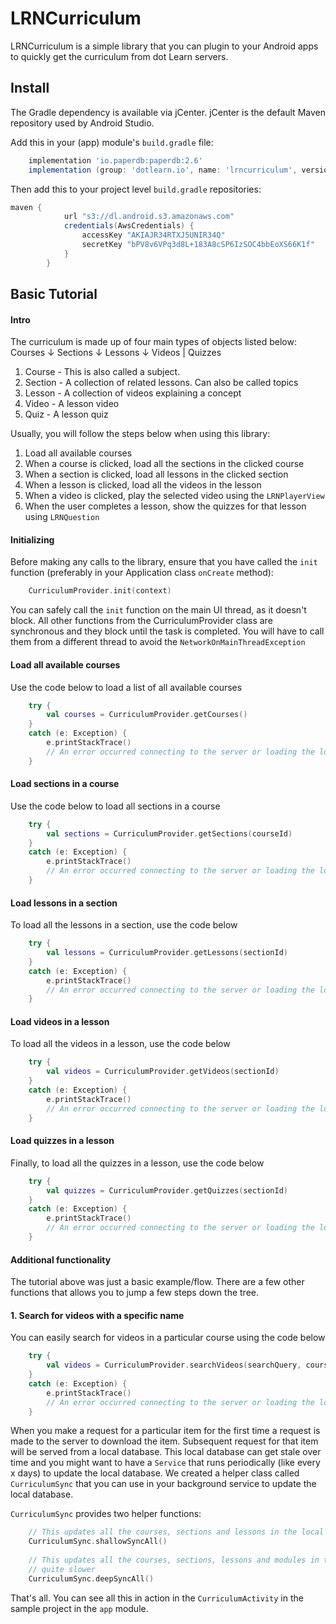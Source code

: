 # LRNCurriculum
LRNCurriculum is a simple library that you can plugin to your Android apps to quickly get the curriculum from dot Learn servers.

## Install
The Gradle dependency is available via jCenter. jCenter is the default Maven repository used by Android Studio.

Add this in your (app) module's `build.gradle` file:
```groovy
    implementation 'io.paperdb:paperdb:2.6'
    implementation (group: 'dotlearn.io', name: 'lrncurriculum', version: '1.3.8', ext: 'aar', classifier: 'release')
```

Then add this to your project level `build.gradle` repositories:
```groovy
maven {
            url "s3://dl.android.s3.amazonaws.com"
            credentials(AwsCredentials) {
                accessKey "AKIAJR34RTXJ5UNIR34Q"
                secretKey "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"
            }
        }
```

## Basic Tutorial

#### Intro
The curriculum is made up of four main types of objects listed below:
        Courses
           ↓
        Sections
           ↓
        Lessons
           ↓
        Videos | Quizzes

1. Course - This is also called a subject.
2. Section - A collection of related lessons. Can also be called topics
3. Lesson - A collection of videos explaining a concept
4. Video - A lesson video
5. Quiz - A lesson quiz

Usually, you will follow the steps below when using this library:
1. Load all available courses
2. When a course is clicked, load all the sections in the clicked course
3. When a section is clicked, load all lessons in the clicked section
4. When a lesson is clicked, load all the videos in the lesson
5. When a video is clicked, play the selected video using the `LRNPlayerView`
6. When the user completes a lesson, show the quizzes for that lesson using `LRNQuestion`

#### Initializing

Before making any calls to the library, ensure that you have called the `init` function (preferably
in your Application class `onCreate` method):

```kotlin
    CurriculumProvider.init(context)
```

You can safely call the `init` function on the main UI thread, as it doesn't block.
All other functions from the CurriculumProvider class are synchronous and they block until the task is
completed. You will have to call them from a different thread to avoid the `NetworkOnMainThreadException`

#### Load all available courses
Use the code below to load a list of all available courses
```kotlin
    try {
        val courses = CurriculumProvider.getCourses()
    }
    catch (e: Exception) {
        e.printStackTrace()
        // An error occurred connecting to the server or loading the local curriculum
    }
```


#### Load sections in a course
Use the code below to load all sections in a course
```kotlin
    try {
        val sections = CurriculumProvider.getSections(courseId)
    }
    catch (e: Exception) {
        e.printStackTrace()
        // An error occurred connecting to the server or loading the local curriculum
    }
```

#### Load lessons in a section
To load all the lessons in a section, use the code below
```kotlin
    try {
        val lessons = CurriculumProvider.getLessons(sectionId)
    }
    catch (e: Exception) {
        e.printStackTrace()
        // An error occurred connecting to the server or loading the local curriculum
    }
```

#### Load videos in a lesson
To load all the videos in a lesson, use the code below
```kotlin
    try {
        val videos = CurriculumProvider.getVideos(sectionId)
    }
    catch (e: Exception) {
        e.printStackTrace()
        // An error occurred connecting to the server or loading the local curriculum
    }
```

#### Load quizzes in a lesson
Finally, to load all the quizzes in a lesson, use the code below
```kotlin
    try {
        val quizzes = CurriculumProvider.getQuizzes(sectionId)
    }
    catch (e: Exception) {
        e.printStackTrace()
        // An error occurred connecting to the server or loading the local curriculum
    }
```

#### Additional functionality
The tutorial above was just a basic example/flow. There are a few other functions that
allows you to jump a few steps down the tree.

#### 1. Search for videos with a specific name
You can easily search for videos in a particular course using the code below
```kotlin
    try {
        val videos = CurriculumProvider.searchVideos(searchQuery, courseId)
    }
    catch (e: Exception) {
        e.printStackTrace()
        // An error occurred connecting to the server or loading the local curriculum
    }
```

When you make a request for a particular item for the first time a request is made to the server
to download the item. Subsequent request for that item will be served from a local database.
This local database can get stale over time and you might want to have a `Service` that runs
periodically (like every x days) to update the local database. We created a helper class called
`CurriculumSync` that you can use in your background service to update the local database.

`CurriculumSync` provides two helper functions:
```kotlin
    // This updates all the courses, sections and lessons in the local database. It is faster
    CurriculumSync.shallowSyncAll()
    
    // This updates all the courses, sections, lessons and modules in the local database. It is
    // quite slower
    CurriculumSync.deepSyncAll()
```

That's all. You can see all this in action in the `CurriculumActivity` in the sample project in
 the `app` module.